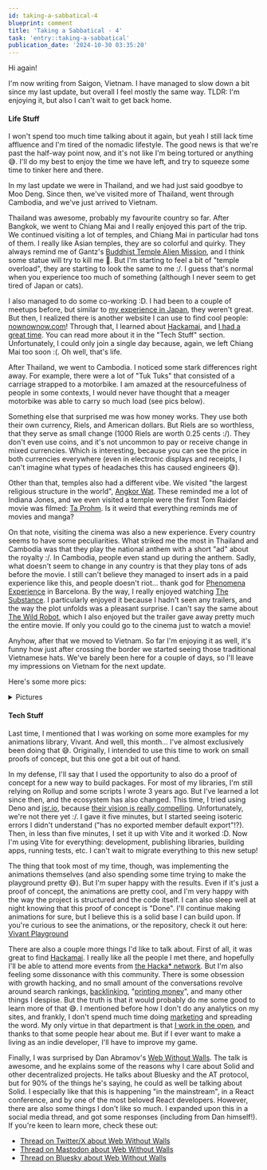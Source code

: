 ```yaml
---
id: taking-a-sabbatical-4
blueprint: comment
title: 'Taking a Sabbatical - 4'
task: 'entry::taking-a-sabbatical'
publication_date: '2024-10-30 03:35:20'
---
```


Hi again!

I'm now writing from Saigon, Vietnam. I have managed to slow down a bit since my last update, but overall I feel mostly the same way. TLDR: I'm enjoying it, but also I can't wait to get back home.

#### Life Stuff

I won't spend too much time talking about it again, but yeah I still lack time affluence and I'm tired of the nomadic lifestyle. The good news is that we're past the half-way point now, and it's not like I'm being tortured or anything 😅. I'll do my best to enjoy the time we have left, and try to squeeze some time to tinker here and there.

In my last update we were in Thailand, and we had just said goodbye to Moo Deng. Since then, we've visited more of Thailand, went through Cambodia, and we've just arrived to Vietnam.

Thailand was awesome, probably my favourite country so far. After Bangkok, we went to Chiang Mai and I really enjoyed this part of the trip. We continued visiting a lot of temples, and Chiang Mai in particular had tons of them. I really like Asian temples, they are so colorful and quirky. They always remind me of Gantz's [Buddhist Temple Alien Mission](https://gantz.fandom.com/wiki/Buddhist_Temple_Alien_Mission), and I think some statue will try to kill me 🤣. But I'm starting to feel a bit of "temple overload", they are starting to look the same to me :/. I guess that's normal when you experience too much of something (although I never seem to get tired of Japan or cats).

I also managed to do some co-working :D. I had been to a couple of meetups before, but similar to [my experience in Japan](https://noeldemartin.com/tasks/working-from-japan#comment-3), they weren't great. But then, I realized there is another website I can use to find cool people: [nownownow.com](https://nownownow.com)! Through that, I learned about [Hackamai](https://hackamai.com/), and [I had a great time](https://x.com/naz_avo/status/1844236913483579659/). You can read more about it in the "Tech Stuff" section. Unfortunately, I could only join a single day because, again, we left Chiang Mai too soon :(. Oh well, that's life.

After Thailand, we went to Cambodia. I noticed some stark differences right away. For example, there were a lot of "Tuk Tuks" that consisted of a carriage strapped to a motorbike. I am amazed at the resourcefulness of people in some contexts, I would never have thought that a meager motorbike was able to carry so much load (see pics below).

Something else that surprised me was how money works. They use both their own currency, Riels, and American dollars. But Riels are so worthless, that they serve as small change (1000 Riels are worth 0.25 cents :/). They don't even use coins, and it's not uncommon to pay or receive change in mixed currencies. Which is interesting, because you can see the price in both currencies everywhere (even in electronic displays and receipts, I can't imagine what types of headaches this has caused engineers 😅).

Other than that, temples also had a different vibe. We visited "the largest religious structure in the world", [Angkor Wat](https://en.wikipedia.org/wiki/Angkor_Wat). These reminded me a lot of Indiana Jones, and we even visited a temple were the first Tom Raider movie was filmed: [Ta Prohm](https://en.wikipedia.org/wiki/Ta_Prohm). Is it weird that everything reminds me of movies and manga?

On that note, visiting the cinema was also a new experience. Every country seems to have some peculiarities. What striked me the most in Thailand and Cambodia was that they play the national anthem with a short "ad" about the royalty :/. In Cambodia, people even stand up during the anthem. Sadly, what doesn't seem to change in any country is that they play tons of ads before the movie. I still can't believe they managed to insert ads in a paid experience like this, and people doesn't riot... thank god for [Phenomena Experience](https://www.phenomena-experience.com/) in Barcelona. By the way, I really enjoyed watching [The Substance](https://www.imdb.com/title/tt17526714). I particularly enjoyed it because I hadn't seen any trailers, and the way the plot unfolds was a pleasant surprise. I can't say the same about [The Wild Robot](https://www.imdb.com/title/tt29623480/), which I also enjoyed but the trailer gave away pretty much the entire movie. If only you could go to the cinema just to watch a movie!

Anyhow, after that we moved to Vietnam. So far I'm enjoying it as well, it's funny how just after crossing the border we started seeing those traditional Vietnamese hats. We've barely been here for a couple of days, so I'll leave my impressions on Vietnam for the next update.

Here's some more pics:

<details>

<summary>Pictures</summary>

<figure>
<img src="/img/tasks/sabbatical/thailand-traffic.jpg" alt="4 people riding on a motorcycle (2 kids, 2 adults)">
<figcaption>

The traffic is _nuts_ in Thailand.

</figcaption>
</figure>

<figure>
<img src="/img/tasks/sabbatical/cambodia-traffic.jpg" alt="a man and a dog riding on a motorcycle, the dog seems to be driving">
<figcaption>

It isn't better in Cambodia :/. Hey, at least someone is wearing a helmet!

</figcaption>
</figure>

<figure>
<img src="/img/tasks/sabbatical/cambodia-tuktuk.jpg" alt="A huge container full of watermelons attached to a motorbike">
<figcaption>

This is what most Tuk Tuks are like in Cambodia. As you can see, they're not only used to transport people. And this isn't even the heaviest I've seen.

</figcaption>
</figure>

<figure>
<img src="/img/tasks/sabbatical/yaowarat-cat.jpg" alt="A cat wearing a vest on top of a market stall">
<figcaption>

A friendly cat tending to customers in <a href="https://en.wikipedia.org/wiki/Chinatown,_Bangkok" target="_blank">Yaowarat</a>. There are actually _a lot_ of cats in Thailand, another reason why I liked it so much.

</figcaption>
</figure>

<figure>
<img src="/img/tasks/sabbatical/lamphun-temple.jpg" alt="Thousands of lanterns hanging from cables">
<figcaption>

We were lucky to visit the <a href="https://en.wikipedia.org/wiki/Wat_Phra_That_Hariphunchai" target="_blank">Wat Phra That Hariphunchai</a> temple in Lamphun during the <a href="https://www.nationthailand.com/life/travel/40042267" target="_blank">100,000 Lantern Festival</a>.

</figcaption>
</figure>

<figure>
<img src="/img/tasks/sabbatical/wukong-shrine.jpg" alt="A mural with humanoid monkeys doing various things like meditating and riding on yellow clouds">
<figcaption>

This <a href="https://maps.app.goo.gl/WeWJPVZhFtgVny3h6" target="_blank">Sun Wukong Shrine</a> reminded me of... Dragon Ball, obviously.

</figcaption>
</figure>

<figure>
<img src="/img/tasks/sabbatical/taprohm-temple.jpg" alt="A giant tree growing on the ruins of a temple">
<figcaption>

Part of the appeal from Ta Prohm temple is that it has been overrun by nature.

</figcaption>
</figure>

</details>

#### Tech Stuff

Last time, I mentioned that I was working on some more examples for my animations library, Vivant. And well, this month... I've almost exclusively been doing that 😅. Originally, I intended to use this time to work on small proofs of concept, but this one got a bit out of hand.

In my defense, I'll say that I used the opportunity to also do a proof of concept for a new way to build packages. For most of my libraries, I'm still relying on Rollup and some scripts I wrote 3 years ago. But I've learned a lot since then, and the ecosystem has also changed. This time, I tried using Deno and [jsr.io](https://jsr.io/), because [their vision is really compelling](https://www.youtube.com/watch?v=swXWUfufu2w). Unfortunately, we're not there yet :/. I gave it five minutes, but I started seeing isoteric errors I didn't understand ("has no exported member default export"!?). Then, in less than five minutes, I set it up with Vite and it worked :D. Now I'm using Vite for everything: development, publishing libraries, building apps, running tests, etc. I can't wait to migrate everything to this new setup!

The thing that took most of my time, though, was implementing the animations themselves (and also spending some time trying to make the playground pretty 😅). But I'm super happy with the results. Even if it's just a proof of concept, the animations are pretty cool, and I'm very happy with the way the project is structured and the code itself. I can also sleep well at night knowing that this proof of concept is "Done". I'll continue making animations for sure, but I believe this is a solid base I can build upon. If you're curious to see the animations, or the repository, check it out here: [Vivant Playground](https://noeldemartin.github.io/vivant/)

There are also a couple more things I'd like to talk about. First of all, it was great to find [Hackamai](https://hackamai.com/). I really like all the people I met there, and hopefully I'll be able to attend more events from [the Hacka\* network](https://hacka.network/). But I'm also feeling some dissonance with this community. There is some obsession with growth hacking, and no small amount of the conversations revolve around search rankings, [backlinking](https://www.submitjuice.com/), "[printing money](https://x.com/marc_louvion/status/1848344738409193644)", and many other things I despise. But the truth is that it would probably do me some good to learn more of that 😅. I mentioned before how I don't do any analytics on my sites, and frankly, I don't spend much time doing [marketing](https://seths.blog/tim/) and spreading the word. My only virtue in that department is that [I work in the open](https://noeldemartin.com/blog/open-productivity), and thanks to that some people hear about me. But if I ever want to make a living as an indie developer, I'll have to improve my game.

Finally, I was surprised by Dan Abramov's [Web Without Walls](https://www.youtube.com/watch?v=F1sJW6nTP6E). The talk is awesome, and he explains some of the reasons why I care about Solid and other decentralized projects. He talks about Bluesky and the AT protocol, but for 90% of the things he's saying, he could as well be talking about Solid. I especially like that this is happening "in the mainstream", in a React conference, and by one of the most beloved React developers. However, there are also some things I don't like so much. I expanded upon this in a social media thread, and got some responses (including from Dan himself!). If you're keen to learn more, check these out:

- [Thread on Twitter/X about Web Without Walls](https://x.com/NoelDeMartin/status/1851078323927126365)
- [Thread on Mastodon about Web Without Walls](https://noeldemartin.social/@noeldemartin/113388200331689466)
- [Thread on Bluesky about Web Without Walls](https://bsky.app/profile/noeldemartin.com/post/3l7mj5glqey25)
